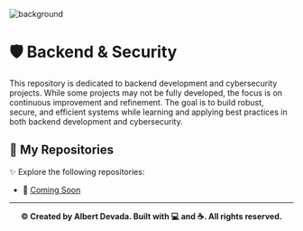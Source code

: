 ![background](https://i.pinimg.com/originals/90/70/32/9070324cdfc07c68d60eed0c39e77573.gif)

# 🛡️ Backend & Security
This repository is dedicated to backend development and cybersecurity projects. While some projects may not be fully developed, the focus is on continuous improvement and refinement. The goal is to build robust, secure, and efficient systems while learning and applying best practices in both backend development and cybersecurity.

## 📁 My Repositories
✨ Explore the following repositories:

- 🔗 [Coming Soon](https://github.com/albertdveada)

---

<p align="center">
  <b>© Created by Albert Devada. Built with 💻 and ☕. All rights reserved.</b>
</p>
